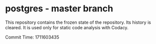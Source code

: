 # postgres - master branch

This repository contains the frozen state of the repository.
Its history is cleared. It is used only for static code
analysis with Codacy.

Commit Time: 1711603435